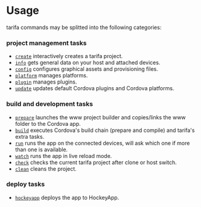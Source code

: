 # Usage

tarifa commands may be splitted into the following categories:

### project management tasks

* [`create`](./create.md) interactively creates a tarifa project.
* [`info`](./info.md) gets general data on your host and attached devices.
* [`config`](./config.md) configures graphical assets and provisioning files.
* [`platform`](./platform.md) manages platforms.
* [`plugin`](./plugin.md) manages plugins.
* [`update`](./update.md) updates default Cordova plugins and Cordova platforms.

### build and development tasks

* [`prepare`](./prepare.md) launches the www project builder and copies/links the www folder to the Cordova app.
* [`build`](./build.md) executes Cordova's build chain (prepare and compile) and tarifa's extra tasks.
* [`run`](./run.md) runs the app on the connected devices, will ask which one if more than
one is available.
* [`watch`](./watch.md) runs the app in live reload mode.
* [`check`](./check.md) checks the current tarifa project after clone or host switch.
* [`clean`](./clean.md) cleans the project.

### deploy tasks

* [`hockeyapp`](./hockeyapp.md) deploys the app to HockeyApp.
